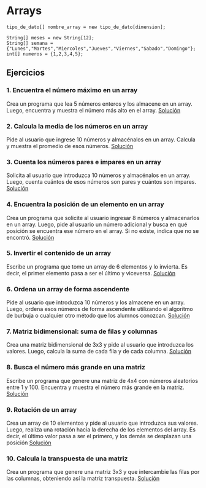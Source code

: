 # Arrays
```
tipo_de_dato[] nombre_array = new tipo_de_dato[dimension];

String[] meses = new String[12];
String[] semana = {"Lunes","Martes","Miercoles","Jueves","Viernes","Sabado","Domingo"};
int[] numeros = {1,2,3,4,5};
```


## Ejercicios
### 1. Encuentra el número máximo en un array

Crea un programa que lea 5 números enteros y los almacene en un array. Luego, encuentra y muestra el número más alto en el array.
[Solución](3.3ejerciciosArrays/arrays1/src/mayornumeroarray/Main.java)

### 2. Calcula la media de los números en un array

Pide al usuario que ingrese 10 números y almacénalos en un array. Calcula y muestra el promedio de esos números.
[Solución](1_arrays/3.3ejerciciosArrays/arrays2/src/arraysNotas/Main.java)

### 3. Cuenta los números pares e impares en un array

Solicita al usuario que introduzca 10 números y almacénalos en un array. Luego, cuenta cuántos de esos números son pares y cuántos son impares.
[Solución](1_arrays/3.3ejerciciosArrays/arrays3/src/arraysPares/Main.java)

### 4. Encuentra la posición de un elemento en un array

Crea un programa que solicite al usuario ingresar 8 números y almacenarlos en un array. Luego, pide al usuario un número adicional y busca en qué posición se encuentra ese número en el array. Si no existe, indica que no se encontró.
[Solución](1_arrays/3.3ejerciciosArrays/arrays4/src/arrays4/Main.java)

### 5. Invertir el contenido de un array
Escribe un programa que tome un array de 6 elementos y lo invierta. Es decir, el primer elemento pasa a ser el último y viceversa.
[Solución](1_arrays/3.3ejerciciosArrays/arrays5/src/arrays5/Main.java)

### 6. Ordena un array de forma ascendente
Pide al usuario que introduzca 10 números y los almacene en un array. Luego, ordena esos números de forma ascendente utilizando el algoritmo de burbuja o cualquier otro método que los alumnos conozcan.
[Solución](1_arrays/3.3ejerciciosArrays/arrays6/src/arrays6/Main.java)

### 7. Matriz bidimensional: suma de filas y columnas
Crea una matriz bidimensional de 3x3 y pide al usuario que introduzca los valores. Luego, calcula la suma de cada fila y de cada columna.
[Solución](1_arrays/3.3ejerciciosArrays/arrays7/src/arrays7/Main.java)

### 8. Busca el número más grande en una matriz
Escribe un programa que genere una matriz de 4x4 con números aleatorios entre 1 y 100. Encuentra y muestra el número más grande en la matriz.
[Solución](1_arrays/3.3ejerciciosArrays/arrays8/src/arrays8/Main.java)

### 9. Rotación de un array
Crea un array de 10 elementos y pide al usuario que introduzca sus valores. Luego, realiza una rotación hacia la derecha de los elementos del array. Es decir, el último valor pasa a ser el primero, y los demás se desplazan una posición
[Solución](1_arrays/3.3ejerciciosArrays/arrays9/src/arrays9/Main.java)

### 10. Calcula la transpuesta de una matriz
Crea un programa que genere una matriz 3x3 y que intercambie las filas por las columnas, obteniendo así la matriz transpuesta.
[Solución](1_arrays/3.3ejerciciosArrays/arrays10/src/arrays10/Main.java)

